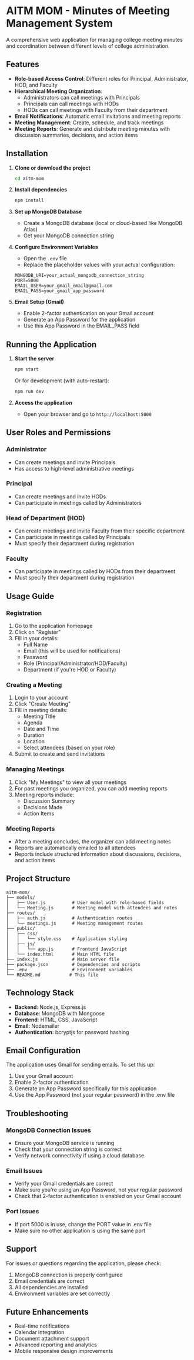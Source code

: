 # AITM MOM - Minutes of Meeting Management System

A comprehensive web application for managing college meeting minutes and coordination between different levels of college administration.

## Features

- **Role-based Access Control**: Different roles for Principal, Administrator, HOD, and Faculty
- **Hierarchical Meeting Organization**: 
  - Administrators can call meetings with Principals
  - Principals can call meetings with HODs
  - HODs can call meetings with Faculty from their department
- **Email Notifications**: Automatic email invitations and meeting reports
- **Meeting Management**: Create, schedule, and track meetings
- **Meeting Reports**: Generate and distribute meeting minutes with discussion summaries, decisions, and action items

## Installation

1. **Clone or download the project**
   ```bash
   cd aitm-mom
   ```

2. **Install dependencies**
   ```bash
   npm install
   ```

3. **Set up MongoDB Database**
   - Create a MongoDB database (local or cloud-based like MongoDB Atlas)
   - Get your MongoDB connection string

4. **Configure Environment Variables**
   - Open the `.env` file
   - Replace the placeholder values with your actual configuration:
   ```
   MONGODB_URI=your_actual_mongodb_connection_string
   PORT=5000
   EMAIL_USER=your_gmail_email@gmail.com
   EMAIL_PASS=your_gmail_app_password
   ```

5. **Email Setup (Gmail)**
   - Enable 2-factor authentication on your Gmail account
   - Generate an App Password for the application
   - Use this App Password in the EMAIL_PASS field

## Running the Application

1. **Start the server**
   ```bash
   npm start
   ```
   
   Or for development (with auto-restart):
   ```bash
   npm run dev
   ```

2. **Access the application**
   - Open your browser and go to `http://localhost:5000`

## User Roles and Permissions

### Administrator
- Can create meetings and invite Principals
- Has access to high-level administrative meetings

### Principal
- Can create meetings and invite HODs
- Can participate in meetings called by Administrators

### Head of Department (HOD)
- Can create meetings and invite Faculty from their specific department
- Can participate in meetings called by Principals
- Must specify their department during registration

### Faculty
- Can participate in meetings called by HODs from their department
- Must specify their department during registration

## Usage Guide

### Registration
1. Go to the application homepage
2. Click on "Register"
3. Fill in your details:
   - Full Name
   - Email (this will be used for notifications)
   - Password
   - Role (Principal/Administrator/HOD/Faculty)
   - Department (if you're HOD or Faculty)

### Creating a Meeting
1. Login to your account
2. Click "Create Meeting"
3. Fill in meeting details:
   - Meeting Title
   - Agenda
   - Date and Time
   - Duration
   - Location
   - Select attendees (based on your role)
4. Submit to create and send invitations

### Managing Meetings
1. Click "My Meetings" to view all your meetings
2. For past meetings you organized, you can add meeting reports
3. Meeting reports include:
   - Discussion Summary
   - Decisions Made
   - Action Items

### Meeting Reports
- After a meeting concludes, the organizer can add meeting notes
- Reports are automatically emailed to all attendees
- Reports include structured information about discussions, decisions, and action items

## Project Structure

```
aitm-mom/
├── models/
│   ├── User.js          # User model with role-based fields
│   └── Meeting.js       # Meeting model with attendees and notes
├── routes/
│   ├── auth.js          # Authentication routes
│   └── meetings.js      # Meeting management routes
├── public/
│   ├── css/
│   │   └── style.css    # Application styling
│   ├── js/
│   │   └── app.js       # Frontend JavaScript
│   └── index.html       # Main HTML file
├── index.js             # Main server file
├── package.json         # Dependencies and scripts
├── .env                 # Environment variables
└── README.md           # This file
```

## Technology Stack

- **Backend**: Node.js, Express.js
- **Database**: MongoDB with Mongoose
- **Frontend**: HTML, CSS, JavaScript
- **Email**: Nodemailer
- **Authentication**: bcryptjs for password hashing

## Email Configuration

The application uses Gmail for sending emails. To set this up:

1. Use your Gmail account
2. Enable 2-factor authentication
3. Generate an App Password specifically for this application
4. Use the App Password (not your regular password) in the .env file

## Troubleshooting

### MongoDB Connection Issues
- Ensure your MongoDB service is running
- Check that your connection string is correct
- Verify network connectivity if using a cloud database

### Email Issues
- Verify your Gmail credentials are correct
- Make sure you're using an App Password, not your regular password
- Check that 2-factor authentication is enabled on your Gmail account

### Port Issues
- If port 5000 is in use, change the PORT value in .env file
- Make sure no other application is using the same port

## Support

For issues or questions regarding the application, please check:
1. MongoDB connection is properly configured
2. Email credentials are correct
3. All dependencies are installed
4. Environment variables are set correctly

## Future Enhancements

- Real-time notifications
- Calendar integration
- Document attachment support
- Advanced reporting and analytics
- Mobile responsive design improvements
